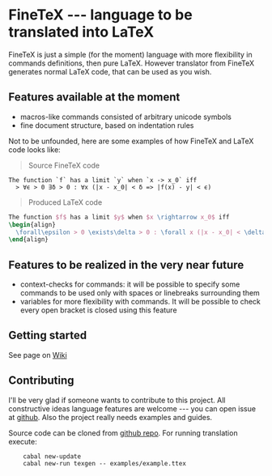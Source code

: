 FineTeX --- language to be translated into LaTeX
===

FineTeX is just a simple (for the moment) language with more flexibility in 
commands definitions, then pure LaTeX.
However translator from FineTeX generates normal LaTeX code,
that can be used as you wish.

Features available at the moment
---
- macros-like commands consisted of arbitrary unicode symbols
- fine document structure, based on indentation rules

Not to be unfounded, here are some examples of how FineTeX and LaTeX code looks like:

> Source FineTeX code
```
The function `f` has a limit `y` when `x -> x_0` iff
  > ∀ϵ > 0 ∃δ > 0 : ∀x (|x - x_0| < δ => |f(x) - y| < ϵ)
```
> Produced LaTeX code
```tex
The function $f$ has a limit $y$ when $x \rightarrow x_0$ iff
\begin{align}
  \forall\epsilon > 0 \exists\delta > 0 : \forall x (|x - x_0| < \delta \Rightarrow |f(x) - y| < \epsilon)
\end{align}
```

Features to be realized in the very near future
---
- context-checks for commands: it will be possible to specify some commands to be used only with spaces
  or linebreaks surrounding them
- variables for more flexibility with commands. It will be possible to check every open bracket is closed
  using this feature

Getting started
---
See page on [Wiki](https://github.com/Lev135/latex-generator/wiki#getting-started)

Contributing
---
I'll be very glad if someone wants to contribute to this project.
All constructive ideas language features are welcome --- you can open issue at 
[github](https://github.com/Lev135/latex-generator/issues).
Also the project really needs examples and guides. 

Source code can be cloned from [github repo](https://github.com/Lev135/latex-generator).
For running translation execute:
```
    cabal new-update
    cabal new-run texgen -- examples/example.ttex
```
